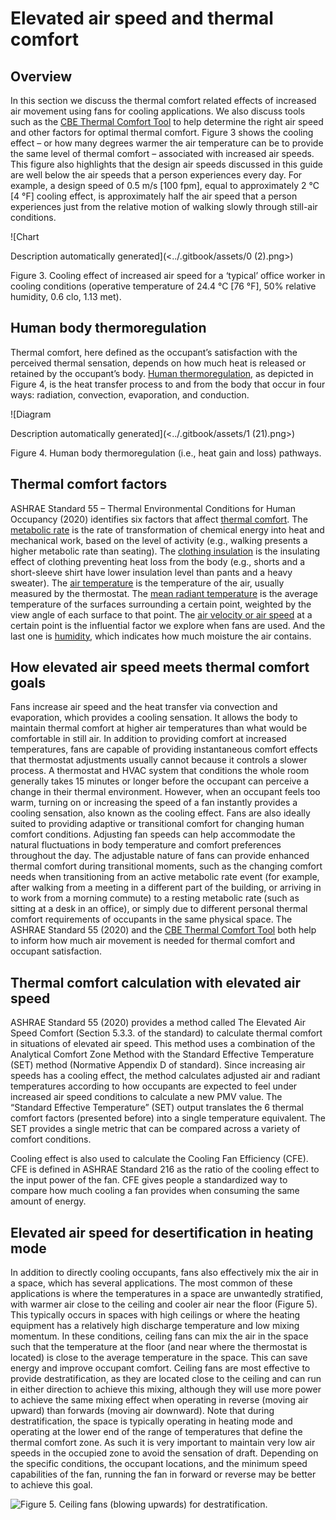 # Elevated air speed and thermal comfort

## Overview <a href="#_heading-h.26in1rg" id="_heading-h.26in1rg"></a>

In this section we discuss the thermal comfort related effects of increased air movement using fans for cooling applications. We also discuss tools such as the [CBE Thermal Comfort Tool](https://comfort.cbe.berkeley.edu/) to help determine the right air speed and other factors for optimal thermal comfort. Figure 3 shows the cooling effect – or how many degrees warmer the air temperature can be to provide the same level of thermal comfort – associated with increased air speeds. This figure also highlights that the design air speeds discussed in this guide are well below the air speeds that a person experiences every day. For example, a design speed of 0.5 m/s \[100 fpm], equal to approximately 2 °C \[4 °F] cooling effect, is approximately half the air speed that a person experiences just from the relative motion of walking slowly through still-air conditions.

![Chart

Description automatically generated](<../.gitbook/assets/0 (2).png>)

Figure 3. Cooling effect of increased air speed for a ‘typical’ office worker in cooling conditions (operative temperature of 24.4 °C \[76 °F], 50% relative humidity, 0.6 clo, 1.13 met).

## Human body thermoregulation <a href="#_toc137734938" id="_toc137734938"></a>

Thermal comfort, here defined as the occupant’s satisfaction with the perceived thermal sensation, depends on how much heat is released or retained by the occupant’s body. [Human thermoregulation,](https://en.wikipedia.org/wiki/Thermoregulation\_in\_humans) as depicted in Figure 4, is the heat transfer process to and from the body that occur in four ways: radiation, convection, evaporation, and conduction.

![Diagram

Description automatically generated](<../.gitbook/assets/1 (21).png>)

Figure 4. Human body thermoregulation (i.e., heat gain and loss) pathways.

## Thermal comfort factors <a href="#_toc137734939" id="_toc137734939"></a>

ASHRAE Standard 55 – Thermal Environmental Conditions for Human Occupancy (2020) identifies six factors that affect [thermal comfort](https://en.wikipedia.org/wiki/Thermal\_comfort). The [metabolic rate](https://en.wikipedia.org/wiki/Thermal\_comfort) is the rate of transformation of chemical energy into heat and mechanical work, based on the level of activity (e.g., walking presents a higher metabolic rate than seating). The [clothing insulation](https://en.wikipedia.org/wiki/Clothing\_insulation) is the insulating effect of clothing preventing heat loss from the body (e.g., shorts and a short-sleeve shirt have lower insulation level than pants and a heavy sweater). The [air temperature](https://en.wikipedia.org/wiki/Dry-bulb\_temperature) is the temperature of the air, usually measured by the thermostat. The [mean radiant temperature](https://en.wikipedia.org/wiki/Mean\_radiant\_temperature) is the average temperature of the surfaces surrounding a certain point, weighted by the view angle of each surface to that point. The [air velocity or air speed](https://en.wikipedia.org/wiki/Air\_velocity) at a certain point is the influential factor we explore when fans are used. And the last one is [humidity](https://en.wikipedia.org/wiki/Humidity), which indicates how much moisture the air contains.

## How elevated air speed meets thermal comfort goals <a href="#_heading-h.qsh70q" id="_heading-h.qsh70q"></a>

Fans increase air speed and the heat transfer via convection and evaporation, which provides a cooling sensation. It allows the body to maintain thermal comfort at higher air temperatures than what would be comfortable in still air. In addition to providing comfort at increased temperatures, fans are capable of providing instantaneous comfort effects that thermostat adjustments usually cannot because it controls a slower process. A thermostat and HVAC system that conditions the whole room generally takes 15 minutes or longer before the occupant can perceive a change in their thermal environment. However, when an occupant feels too warm, turning on or increasing the speed of a fan instantly provides a cooling sensation, also known as the cooling effect. Fans are also ideally suited to providing adaptive or transitional comfort for changing human comfort conditions. Adjusting fan speeds can help accommodate the natural fluctuations in body temperature and comfort preferences throughout the day. The adjustable nature of fans can provide enhanced thermal comfort during transitional moments, such as the changing comfort needs when transitioning from an active metabolic rate event (for example, after walking from a meeting in a different part of the building, or arriving in to work from a morning commute) to a resting metabolic rate (such as sitting at a desk in an office), or simply due to different personal thermal comfort requirements of occupants in the same physical space. The ASHRAE Standard 55 (2020) and the [CBE Thermal Comfort Tool](https://comfort.cbe.berkeley.edu/) both help to inform how much air movement is needed for thermal comfort and occupant satisfaction.

## Thermal comfort calculation with elevated air speed <a href="#_heading-h.3as4poj" id="_heading-h.3as4poj"></a>

ASHRAE Standard 55 (2020) provides a method called The Elevated Air Speed Comfort (Section 5.3.3. of the standard) to calculate thermal comfort in situations of elevated air speed. This method uses a combination of the Analytical Comfort Zone Method with the Standard Effective Temperature (SET) method (Normative Appendix D of standard). Since increasing air speeds has a cooling effect, the method calculates adjusted air and radiant temperatures according to how occupants are expected to feel under increased air speed conditions to calculate a new PMV value. The “Standard Effective Temperature” (SET) output translates the 6 thermal comfort factors (presented before) into a single temperature equivalent. The SET provides a single metric that can be compared across a variety of comfort conditions.

Cooling effect is also used to calculate the Cooling Fan Efficiency (CFE). CFE is defined in ASHRAE Standard 216 as the ratio of the cooling effect to the input power of the fan. CFE gives people a standardized way to compare how much cooling a fan provides when consuming the same amount of energy.

## Elevated air speed for desertification in heating mode <a href="#_toc137734942" id="_toc137734942"></a>

In addition to directly cooling occupants, fans also effectively mix the air in a space, which has several applications. The most common of these applications is where the temperatures in a space are unwantedly stratified, with warmer air close to the ceiling and cooler air near the floor (Figure 5). This typically occurs in spaces with high ceilings or where the heating equipment has a relatively high discharge temperature and low mixing momentum. In these conditions, ceiling fans can mix the air in the space such that the temperature at the floor (and near where the thermostat is located) is close to the average temperature in the space. This can save energy and improve occupant comfort. Ceiling fans are most effective to provide destratification, as they are located close to the ceiling and can run in either direction to achieve this mixing, although they will use more power to achieve the same mixing effect when operating in reverse (moving air upward) than forwards (moving air downward). Note that during destratification, the space is typically operating in heating mode and operating at the lower end of the range of temperatures that define the thermal comfort zone. As such it is very important to maintain very low air speeds in the occupied zone to avoid the sensation of draft. Depending on the specific conditions, the occupant locations, and the minimum speed capabilities of the fan, running the fan in forward or reverse may be better to achieve this goal.

![Figure 5. Ceiling fans (blowing upwards) for destratification.
](<../.gitbook/assets/2 (10).png>)
